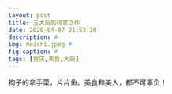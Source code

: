 ```yaml
---
layout: post
title: 王大厨的得意之作
date: 2020-04-07 21:53:20
description: #
img: meishi.jpeg #
fig-caption: #
tags: [重庆,美食,大厨]
---
```

狗子的拿手菜，片片鱼。美食和美人，都不可辜负！
